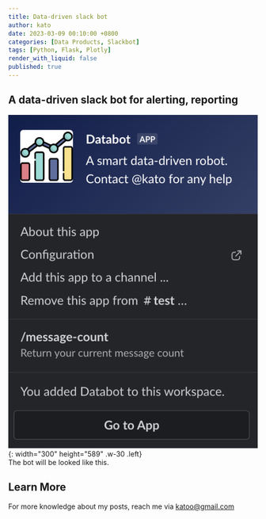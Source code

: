 ```yaml
---
title: Data-driven slack bot
author: kato
date: 2023-03-09 00:10:00 +0800
categories: [Data Products, Slackbot]
tags: [Python, Flask, Plotly]
render_with_liquid: false
published: true
---
```


## A data-driven slack bot for alerting, reporting
![slackbot.png](/assets/post/slackbot.png){: width="300" height="589" .w-30 .left}
<br>
The bot will be looked like this.

<div style="clear:both;"></div>

## Learn More

For more knowledge about my posts, reach me via [katoo@gmail.com](mailto:katoo@gmail.com)
